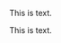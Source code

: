 <!-- >>>>>> BEGIN GENERATED FILE (include): SOURCE test/include/templates/local_and_nonlocal_includes_markdown.md -->
<!-- >>>>>> BEGIN INCLUDED FILE (markdown): SOURCE test/include/includes/local_and_nonlocal_includes.md -->
<!-- >>>>>> BEGIN INCLUDED FILE (markdown): SOURCE test/include/includes/text.txt -->
This is text.
<!-- <<<<<< END INCLUDED FILE (markdown): SOURCE test/include/includes/text.txt -->

<!-- >>>>>> BEGIN INCLUDED FILE (markdown): SOURCE test/include/includes/text.txt -->
This is text.
<!-- <<<<<< END INCLUDED FILE (markdown): SOURCE test/include/includes/text.txt -->
<!-- <<<<<< END INCLUDED FILE (markdown): SOURCE test/include/includes/local_and_nonlocal_includes.md -->
<!-- <<<<<< END GENERATED FILE (include): SOURCE test/include/templates/local_and_nonlocal_includes_markdown.md -->
